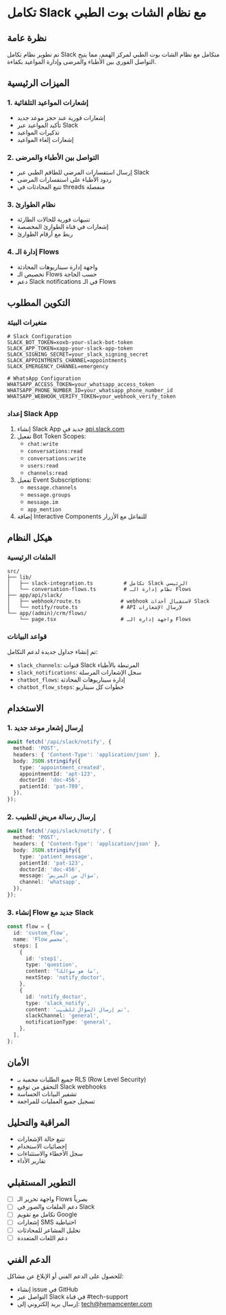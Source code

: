# تكامل Slack مع نظام الشات بوت الطبي

## نظرة عامة

تم تطوير نظام تكامل Slack متكامل مع نظام الشات بوت الطبي لمركز الهمم، مما يتيح التواصل الفوري بين الأطباء والمرضى وإدارة المواعيد بكفاءة.

## الميزات الرئيسية

### 1. إشعارات المواعيد التلقائية

- إشعارات فورية عند حجز موعد جديد
- تأكيد المواعيد عبر Slack
- تذكيرات المواعيد
- إشعارات إلغاء المواعيد

### 2. التواصل بين الأطباء والمرضى

- إرسال استفسارات المرضى للطاقم الطبي عبر Slack
- ردود الأطباء على استفسارات المرضى
- تتبع المحادثات في threads منفصلة

### 3. نظام الطوارئ

- تنبيهات فورية للحالات الطارئة
- إشعارات في قناة الطوارئ المخصصة
- ربط مع أرقام الطوارئ

### 4. إدارة الـ Flows

- واجهة إدارة سيناريوهات المحادثة
- تخصيص الـ Flows حسب الحاجة
- دعم Slack notifications في الـ Flows

## التكوين المطلوب

### متغيرات البيئة

```env
# Slack Configuration
SLACK_BOT_TOKEN=xoxb-your-slack-bot-token
SLACK_APP_TOKEN=xapp-your-slack-app-token
SLACK_SIGNING_SECRET=your_slack_signing_secret
SLACK_APPOINTMENTS_CHANNEL=appointments
SLACK_EMERGENCY_CHANNEL=emergency

# WhatsApp Configuration
WHATSAPP_ACCESS_TOKEN=your_whatsapp_access_token
WHATSAPP_PHONE_NUMBER_ID=your_whatsapp_phone_number_id
WHATSAPP_WEBHOOK_VERIFY_TOKEN=your_webhook_verify_token
```

### إعداد Slack App

1. إنشاء Slack App جديد في [api.slack.com](https://api.slack.com)
2. تفعيل Bot Token Scopes:
   - `chat:write`
   - `conversations:read`
   - `conversations:write`
   - `users:read`
   - `channels:read`
3. تفعيل Event Subscriptions:
   - `message.channels`
   - `message.groups`
   - `message.im`
   - `app_mention`
4. إضافة Interactive Components للتفاعل مع الأزرار

## هيكل النظام

### الملفات الرئيسية

```
src/
├── lib/
│   ├── slack-integration.ts          # تكامل Slack الرئيسي
│   └── conversation-flows.ts         # نظام إدارة الـ Flows
├── app/api/slack/
│   ├── webhook/route.ts             # webhook لاستقبال أحداث Slack
│   └── notify/route.ts              # API لإرسال الإشعارات
└── app/(admin)/crm/flows/
    └── page.tsx                     # واجهة إدارة الـ Flows
```

### قواعد البيانات

تم إنشاء جداول جديدة لدعم التكامل:

- `slack_channels`: قنوات Slack المرتبطة بالأطباء
- `slack_notifications`: سجل الإشعارات المرسلة
- `chatbot_flows`: إدارة سيناريوهات المحادثة
- `chatbot_flow_steps`: خطوات كل سيناريو

## الاستخدام

### 1. إرسال إشعار موعد جديد

```typescript
await fetch('/api/slack/notify', {
  method: 'POST',
  headers: { 'Content-Type': 'application/json' },
  body: JSON.stringify({
    type: 'appointment_created',
    appointmentId: 'apt-123',
    doctorId: 'doc-456',
    patientId: 'pat-789',
  }),
});
```

### 2. إرسال رسالة مريض للطبيب

```typescript
await fetch('/api/slack/notify', {
  method: 'POST',
  headers: { 'Content-Type': 'application/json' },
  body: JSON.stringify({
    type: 'patient_message',
    patientId: 'pat-123',
    doctorId: 'doc-456',
    message: 'سؤال من المريض',
    channel: 'whatsapp',
  }),
});
```

### 3. إنشاء Flow جديد مع Slack

```typescript
const flow = {
  id: 'custom_flow',
  name: 'Flow مخصص',
  steps: [
    {
      id: 'step1',
      type: 'question',
      content: 'ما هو سؤالك؟',
      nextStep: 'notify_doctor',
    },
    {
      id: 'notify_doctor',
      type: 'slack_notify',
      content: 'تم إرسال السؤال للطبيب',
      slackChannel: 'general',
      notificationType: 'general',
    },
  ],
};
```

## الأمان

- جميع الطلبات محمية بـ RLS (Row Level Security)
- التحقق من توقيع Slack webhooks
- تشفير البيانات الحساسة
- تسجيل جميع العمليات للمراجعة

## المراقبة والتحليل

- تتبع حالة الإشعارات
- إحصائيات الاستخدام
- سجل الأخطاء والاستثناءات
- تقارير الأداء

## التطوير المستقبلي

- [ ] واجهة تحرير الـ Flows بصرياً
- [ ] دعم الملفات والصور في Slack
- [ ] تكامل مع تقويم Google
- [ ] إشعارات SMS احتياطية
- [ ] تحليل المشاعر للمحادثات
- [ ] دعم اللغات المتعددة

## الدعم الفني

للحصول على الدعم الفني أو الإبلاغ عن مشاكل:

- إنشاء issue في GitHub
- التواصل عبر Slack في قناة #tech-support
- إرسال بريد إلكتروني إلى: tech@hemamcenter.com
